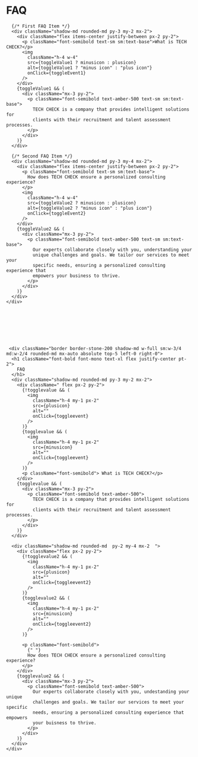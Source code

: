 <div className="border border-stone-200 shadow-md w-full sm:w-4/5 md:w-3/5 lg:w-2/5 xl:w-1/3 rounded-md mx-auto relative top-5 p-4">
      <h1 className="font-bold font-mono text-xl sm:text-2xl text-center pt-2">
        FAQ
      </h1>

      {/* First FAQ Item */}
      <div className="shadow-md rounded-md py-3 my-2 mx-2">
        <div className="flex items-center justify-between px-2 py-2">
          <p className="font-semibold text-sm sm:text-base">What is TECH CHECK?</p>
          <img
            className="h-4 w-4"
            src={toggleValue1 ? minusicon : plusicon}
            alt={toggleValue1 ? "minus icon" : "plus icon"}
            onClick={toggleEvent1}
          />
        </div>
        {toggleValue1 && (
          <div className="mx-3 py-2">
            <p className="font-semibold text-amber-500 text-sm sm:text-base">
              TECH CHECK is a company that provides intelligent solutions for
              clients with their recruitment and talent assessment processes.
            </p>
          </div>
        )}
      </div>

      {/* Second FAQ Item */}
      <div className="shadow-md rounded-md py-3 my-4 mx-2">
        <div className="flex items-center justify-between px-2 py-2">
          <p className="font-semibold text-sm sm:text-base">
            How does TECH CHECK ensure a personalized consulting experience?
          </p>
          <img
            className="h-4 w-4"
            src={toggleValue2 ? minusicon : plusicon}
            alt={toggleValue2 ? "minus icon" : "plus icon"}
            onClick={toggleEvent2}
          />
        </div>
        {toggleValue2 && (
          <div className="mx-3 py-2">
            <p className="font-semibold text-amber-500 text-sm sm:text-base">
              Our experts collaborate closely with you, understanding your
              unique challenges and goals. We tailor our services to meet your
              specific needs, ensuring a personalized consulting experience that
              empowers your business to thrive.
            </p>
          </div>
        )}
      </div>
    </div>








     <div className="border border-stone-200 shadow-md w-full sm:w-3/4 md:w-2/4 rounded-md mx-auto absolute top-5 left-0 right-0">
      <h1 className="font-bold font-mono text-xl flex justify-center pt-2">
        FAQ
      </h1>
      <div className="shadow-md rounded-md py-3 my-2 mx-2">
        <div className=" flex px-2 py-2">
          {!togglevalue && (
            <img
              className="h-4 my-1 px-2"
              src={plusicon}
              alt=""
              onClick={toggleevent}
            />
          )}
          {togglevalue && (
            <img
              className="h-4 my-1 px-2"
              src={minusicon}
              alt=""
              onClick={toggleevent}
            />
          )}
          <p className="font-semibold"> What is TECH CHECK?</p>
        </div>
        {togglevalue && (
          <div className="mx-3 py-2">
            <p className="font-semibold text-amber-500">
              TECH CHECK is a company that provides intelligent solutions for
              clients with their recruitment and talent assessment processes.
            </p>
          </div>
        )}
      </div>

      <div className="shadow-md rounded-md  py-2 my-4 mx-2  ">
        <div className="flex px-2 py-2">
          {!togglevalue2 && (
            <img
              className="h-4 my-1 px-2"
              src={plusicon}
              alt=""
              onClick={toggleevent2}
            />
          )}
          {togglevalue2 && (
            <img
              className="h-4 my-1 px-2"
              src={minusicon}
              alt=""
              onClick={toggleevent2}
            />
          )}

          <p className="font-semibold">
            {" "}
            How does TECH CHECK ensure a personalized consulting experience?
          </p>
        </div>
        {togglevalue2 && (
          <div className="mx-3 py-2">
            <p className="font-semibold text-amber-500">
              Our experts collaborate closely with you, undestanding your unique
              challenges and goals. We tailor our services to meet your specific
              needs, ensuring a personalized consulting experience that empowers
              your buisness to thrive.
            </p>
          </div>
        )}
      </div>
    </div>